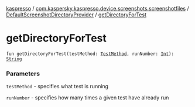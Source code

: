 [kaspresso](../../index.md) / [com.kaspersky.kaspresso.device.screenshots.screenshotfiles](../index.md) / [DefaultScreenshotDirectoryProvider](index.md) / [getDirectoryForTest](./get-directory-for-test.md)

# getDirectoryForTest

`fun getDirectoryForTest(testMethod: `[`TestMethod`](../-test-method/index.md)`, runNumber: `[`Int`](https://kotlinlang.org/api/latest/jvm/stdlib/kotlin/-int/index.html)`): `[`String`](https://kotlinlang.org/api/latest/jvm/stdlib/kotlin/-string/index.html)

### Parameters

`testMethod` - specifies what test is running

`runNumber` - specifies how many times a given test have already run